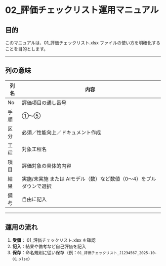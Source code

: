# 02_評価チェックリスト運用マニュアル

## 目的
このマニュアルは、01_評価チェックリスト.xlsx ファイルの使い方を明確化することを目的とします。

---

## 列の意味

| 列名  | 内容                                    |
| --- | ------------------------------------- |
| No  | 評価項目の通し番号                             |
| 手順  | ①〜⑤                                   |
| 区分  | 必須／性能向上／ドキュメント作成                      |
| 工程  | 対象工程名                                 |
| 項目  | 評価対象の具体的内容                            |
| 結果  | 実施/未実施 または AIモデル（数）など数値（0〜4）をプルダウンで選択 |
| 備考  | 自由に記入                                 |

---

## 運用の流れ
1. **受領**： 01_評価チェックリスト.xlsx を確認
2. **記入**：結果や備考など自己評価を記入
3. **保存**：命名規則に従い保存（例：`01_評価チェックリスト_J1234567_2025-10-01.xlsx`）

